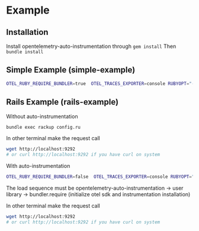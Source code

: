 # Example

## Installation

Install opentelemetry-auto-instrumentation through `gem install`
Then `bundle install`


## Simple Example (simple-example)

```bash
OTEL_RUBY_REQUIRE_BUNDLER=true  OTEL_TRACES_EXPORTER=console RUBYOPT="-r opentelemetry-auto-instrumentation" OTEL_RUBY_OPERATOR=false ruby app.rb
```

## Rails Example (rails-example)

Without auto-instrumentation
```bash
bundle exec rackup config.ru
```

In other terminal make the request call
```bash
wget http://localhost:9292
# or curl http://localhost:9292 if you have curl on system
```

With auto-instrumentation
```bash
OTEL_RUBY_REQUIRE_BUNDLER=false  OTEL_TRACES_EXPORTER=console RUBYOPT="-r opentelemetry-auto-instrumentation" OTEL_RUBY_OPERATOR=false bundle exec rackup config.ru
```

The load sequence must be opentelemetry-auto-instrumentation -> user library -> bundler.require (initialize otel sdk and instrumentation installation)

In other terminal make the request call
```bash
wget http://localhost:9292
# or curl http://localhost:9292 if you have curl on system
```

